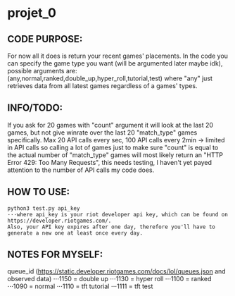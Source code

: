 # projet_0

## CODE PURPOSE:
For now all it does is return your recent games' placements.
In the code you can specify the game type you want (will be argumented later maybe idk), possible arguments are: (any,normal,ranked,double_up,hyper_roll,tutorial,test) where "any" just retrieves data from all latest games regardless of a games' types.

## INFO/TODO:
If you ask for 20 games with "count" argument it will look at the last 20 games, but not give winrate over the last 20 "match_type" games specifically.
Max 20 API calls every sec, 100 API calls every 2min -> limited in API calls so calling a lot of games just to make sure "count" is equal to the actual number of "match_type" games will most likely return an "HTTP Error 429: Too Many Requests", this needs testing, I haven't yet payed attention to the number of API calls my code does.


## HOW TO USE:
```shell
python3 test.py api_key
⋅⋅⋅where api_key is your riot developer api key, which can be found on https://developer.riotgames.com/.
Also, your API key expires after one day, therefore you'll have to generate a new one at least once every day.
```



## NOTES FOR MYSELF:
queue_id (https://static.developer.riotgames.com/docs/lol/queues.json and observed data)
⋅⋅⋅1150 = double up
⋅⋅⋅1130 = hyper roll
⋅⋅⋅1100 = ranked
⋅⋅⋅1090 = normal
⋅⋅⋅1110 = tft tutorial
⋅⋅⋅1111 = tft test